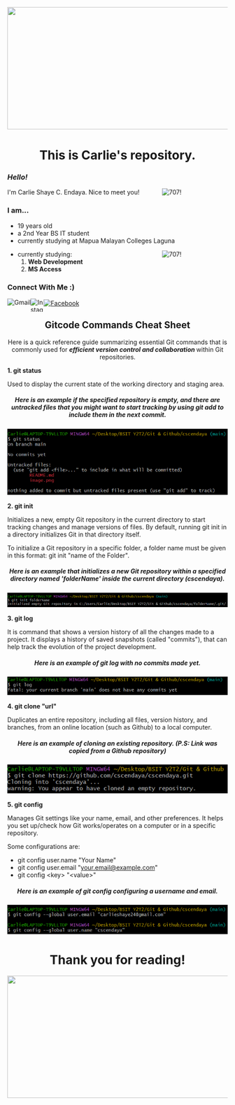<p align="center">
<img width="600" height="280" src="https://i.pinimg.com/originals/ee/32/7e/ee327e34ea333afb0b31b28a6f94997e.gif">
</p>

<h1 align="center"> This is Carlie's repository.

### *Hello!*
<img align="right" alt="707!" width="150" src="https://media.tenor.co/images/051fac4d326f4c062f318a38cecff80a/tenor.gif">
I'm Carlie Shaye C. Endaya. Nice to meet you! 

### I am...
- 19 years old
- a 2nd Year BS IT student 
- currently studying at Mapua Malayan Colleges Laguna
<img align="right" alt="707!" width="150" src="https://steamuserimages-a.akamaihd.net/ugc/1008186273624660365/21ED931D180FDB227B4103EDE92257ED5CFB2024/?imw=512&&ima=fit&impolicy=Letterbox&imcolor=%23000000&letterbox=false">

- currently studying:
    1. **Web Development**
    2. **MS Access** 

### Connect With Me :)

[<img align="left" src="https://iconape.com/wp-content/uploads/1/11/gmail-02.png" alt="Gmail" height="30em">](carlieshaye24@gmail.com)

[<img align="left" src="https://imagensemoldes.com.br/wp-content/uploads/2020/04/%C3%8Dcone-Instagram-PNG.png" alt="Instagram" height="30em" width="30">](https://www.instagram.com/carislying/)
  
[<img align="center" src="https://www.edigitalagency.com.au/wp-content/uploads/Facebook-logo-blue-circle-large-transparent-png.png" alt="Facebook" height="30em" width="30" >](https://www.facebook.com/carislying/)   


<h2 align="center"> Gitcode Commands Cheat Sheet </h2>
<p align="center">
Here is a quick reference guide summarizing essential Git commands that is  commonly used for <b><i>efficient version control and collaboration </b></i> within Git repositories.
</p>
<b>1. git status</b>
<p> 
Used to display the current state of the working directory and staging area.</p>
<h5 align="center"> Here is an example if the specified repository is empty, and there are untracked files that you might want to start tracking by using git add to include them in the next commit.
</h5>
<p align="center"><img src="https://github.com/cscendaya/cscendaya/blob/main/uploaded%20pics/status.png?raw=true"></p>

<b>2. git init</b>
<p>
Initializes a new, empty Git repository in the current directory to start tracking changes and manage versions of files. By default, running git init in a directory initializes Git in that directory itself. 

To initialize a Git repository in a specific folder, a folder name must be given in this format: git init "name of the Folder". 
</p>
<h5 align="center"> Here is an example that initializes a new Git repository within a specified directory named 'folderName' inside the current directory (cscendaya).</h5>
<p align="center"><img src="https://github.com/cscendaya/cscendaya/blob/main/uploaded%20pics/init.png?raw=true"></p>

<b> 3. git log</b>
<p>
It is command that shows a version history of all the changes made to a project. It displays a history of saved snapshots (called "commits"), that can help track the evolution of the project development.
</p>
<h5 align="center"> Here is an example of git log with no commits made yet.</h5>
<p align="center"><img src="https://github.com/cscendaya/cscendaya/blob/main/uploaded%20pics/log.png?raw=true"></p>

<b> 4. git clone "url"</b>
<p>
Duplicates an entire repository, including all files, version history, and branches, from an online location (such as Github) to a local computer.
</p>
<h5 align="center"> Here is an example of cloning an existing repository. <i>(P.S: Link was copied from a Github repository)</i></h5>
<p align="center"><img src="https://github.com/cscendaya/cscendaya/blob/main/uploaded%20pics/clone.png?raw=true"></p>

<b> 5. git config </b>
<p>
Manages Git settings like your name, email, and other preferences. It helps you set up/check how Git works/operates on a computer or in a specific repository.

Some configurations are:
- git config user.name "Your Name"
- git config user.email "your.email@example.com"
- git config \<key> "\<value>"
</p>

<h5 align="center"> Here is an example of git config configuring a username and email.</h5>
<p align="center"><img src="https://github.com/cscendaya/cscendaya/blob/main/uploaded%20pics/config.png?raw=true"></p>


<h1 align="center"> Thank you for reading! </h1>
<p align="center">
<img width="600" height="280" src="https://www.icegif.com/wp-content/uploads/2022/08/icegif-402.gif">
</p>

